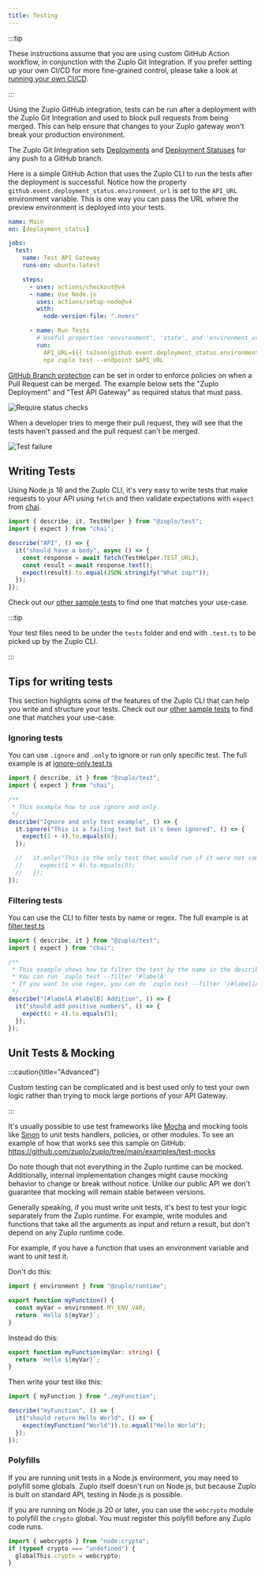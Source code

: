 ```yaml
---
title: Testing
---
```


:::tip

These instructions assume that you are using custom GitHub Action workflow, in
conjunction with the Zuplo Git Integration. If you prefer setting up your own
CI/CD for more fine-grained control, please take a look at
[running your own CI/CD](../articles/custom-ci-cd.md).

:::

Using the Zuplo GitHub integration, tests can be run after a deployment with the
Zuplo Git Integration and used to block pull requests from being merged. This
can help ensure that changes to your Zuplo gateway won't break your production
environment.

The Zuplo Git Integration sets
[Deployments](https://docs.github.com/en/rest/deployments/deployments) and
[Deployment Statuses](https://docs.github.com/en/rest/deployments/statuses) for
any push to a GitHub branch.

Here is a simple GitHub Action that uses the Zuplo CLI to run the tests after
the deployment is successful. Notice how the property
`github.event.deployment_status.environment_url` is set to the `API_URL`
environment variable. This is one way you can pass the URL where the preview
environment is deployed into your tests.

```yaml title="/.github/workflows/main.yaml"
name: Main
on: [deployment_status]

jobs:
  test:
    name: Test API Gateway
    runs-on: ubuntu-latest

    steps:
      - uses: actions/checkout@v4
      - name: Use Node.js
        uses: actions/setup-node@v4
        with:
          node-version-file: ".nvmrc"

      - name: Run Tests
        # Useful properties 'environment', 'state', and 'environment_url'
        run:
          API_URL=${{ toJson(github.event.deployment_status.environment_url) }}
          npx zuplo test --endpoint $API_URL
```

[GitHub Branch protection](https://docs.github.com/en/repositories/configuring-branches-and-merges-in-your-repository/defining-the-mergeability-of-pull-requests/about-protected-branches)
can be set in order to enforce policies on when a Pull Request can be merged.
The example below sets the "Zuplo Deployment" and "Test API Gateway" as required
status that must pass.

![Require status checks](../../public/media/testing/a1d7c322-125d-4d80-add0-fbfb65ccfea1.png)

When a developer tries to merge their pull request, they will see that the tests
haven't passed and the pull request can't be merged.

![Test failure](../../public/media/testing/3f3292a3-075c-4568-afb2-00c24e704f03.png)

## Writing Tests

Using Node.js 18 and the Zuplo CLI, it's very easy to write tests that make
requests to your API using `fetch` and then validate expectations with `expect`
from [chai](https://www.chaijs.com/api/bdd/).

```js title="/tests/my-test.test.ts"
import { describe, it, TestHelper } from "@zuplo/test";
import { expect } from "chai";

describe("API", () => {
  it("should have a body", async () => {
    const response = await fetch(TestHelper.TEST_URL);
    const result = await response.text();
    expect(result).to.equal(JSON.stringify("What zup?"));
  });
});
```

Check out our
[other sample tests](https://github.com/zuplo/zup-cli-example-project/tree/main/tests)
to find one that matches your use-case.

:::tip

Your test files need to be under the `tests` folder and end with `.test.ts` to
be picked up by the Zuplo CLI.

:::

## Tips for writing tests

This section highlights some of the features of the Zuplo CLI that can help you
write and structure your tests. Check out our
[other sample tests](https://github.com/zuplo/zup-cli-example-project/tree/main/tests)
to find one that matches your use-case.

### Ignoring tests

You can use `.ignore` and `.only` to ignore or run only specific test. The full
example is at
[ignore-only.test.ts](https://github.com/zuplo/zup-cli-example-project/blob/main/tests/ignore-only.test.ts)

```js title="/tests/ignore-only.test.ts"
import { describe, it } from "@zuplo/test";
import { expect } from "chai";

/**
 * This example how to use ignore and only.
 */
describe("Ignore and only test example", () => {
  it.ignore("This is a failing test but it's been ignored", () => {
    expect(1 + 4).to.equals(6);
  });

  //   it.only("This is the only test that would run if it were not commented out", () => {
  //     expect(1 + 4).to.equals(5);
  //   });
});
```

### Filtering tests

You can use the CLI to filter tests by name or regex. The full example is at
[filter.test.ts](https://github.com/zuplo/zup-cli-example-project/blob/main/tests/filter.test.ts)

```js title="/tests/filter.test.ts"
import { describe, it } from "@zuplo/test";
import { expect } from "chai";

/**
 * This example shows how to filter the test by the name in the describe() function.
 * You can run `zuplo test --filter '#labelA'`
 * If you want to use regex, you can do `zuplo test --filter '/#label[Aa]/'`
 */
describe("[#labelA #labelB] Addition", () => {
  it("should add positive numbers", () => {
    expect(1 + 4).to.equals(5);
  });
});
```

## Unit Tests & Mocking

:::caution{title="Advanced"}

Custom testing can be complicated and is best used only to test your own logic
rather than trying to mock large portions of your API Gateway.

:::

It's usually possible to use test frameworks like
[Mocha](https://github.com/zuplo/zuplo/tree/main/examples/test-mocks) and
mocking tools like [Sinon](https://sinonjs.org/) to unit tests handlers,
policies, or other modules. To see an example of how that works see this sample
on GitHub: https://github.com/zuplo/zuplo/tree/main/examples/test-mocks

Do note though that not everything in the Zuplo runtime can be mocked.
Additionally, internal implementation changes might cause mocking behavior to
change or break without notice. Unlike our public API we don't guarantee that
mocking will remain stable between versions.

Generally speaking, if you must write unit tests, it's best to test your logic
separately from the Zuplo runtime. For example, write modules and functions that
take all the arguments as input and return a result, but don't depend on any
Zuplo runtime code.

For example, if you have a function that uses an environment variable and want
to unit test it.

Don't do this:

```ts
import { environment } from "@zuplo/runtime";

export function myFunction() {
  const myVar = environment.MY_ENV_VAR;
  return `Hello ${myVar}`;
}
```

Instead do this:

```ts
export function myFunction(myVar: string) {
  return `Hello ${myVar}`;
}
```

Then write your test like this:

```ts
import { myFunction } from "./myFunction";

describe("myFunction", () => {
  it("should return Hello World", () => {
    expect(myFunction("World")).to.equal("Hello World");
  });
});
```

### Polyfills

If you are running unit tests in a Node.js environment, you may need to polyfill
some globals. Zuplo itself doesn't run on Node.js, but because Zuplo is built on
standard API, testing in Node.js is possible.

If you are running on Node.js 20 or later, you can use the `webcrypto` module to
polyfill the `crypto` global. You must register this polyfill before any Zuplo
code runs.

```js
import { webcrypto } from "node:crypto";
if (typeof crypto === "undefined") {
  globalThis.crypto = webcrypto;
}
```

